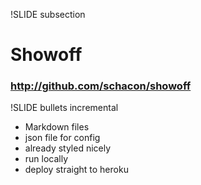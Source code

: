 !SLIDE subsection

# Showoff
### http://github.com/schacon/showoff

!SLIDE bullets incremental

* Markdown files
* json file for config
* already styled nicely
* run locally
* deploy straight to heroku
